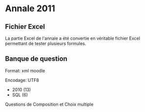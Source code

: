 # Annale 2011

## Fichier Excel

La partie Excel de l'annale a été convertie en véritable fichier Excel permettant de tester plusieurs formules.



## Banque de question

Format: xml moodle

Encodage: UTF8


* 2010 (13)
 * SQL (6)

Questions de Composition et Choix multiple
